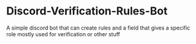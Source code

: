 # Discord-Verification-Rules-Bot
A simple discord bot that can create rules and a field that gives a specific role mostly used for verification or other stuff
